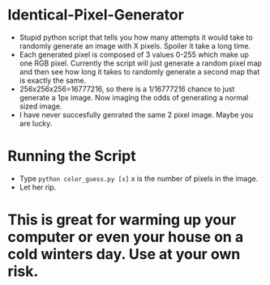# Identical-Pixel-Generator
* Stupid python script that tells you how many attempts it would take to randomly generate an image with X pixels. Spoiler it take a long time.
* Each generated pixel is composed of 3 values 0-255 which make up one RGB pixel. Currently the script will just generate a random pixel map and then see how long it takes to randomly generate a second map that is exactly the same.
* 256x256x256=16777216, so there is a 1/16777216 chance to just generate a 1px image. Now imaging the odds of generating a normal sized image.
* I have never succesfully genrated the same 2 pixel image. Maybe you are lucky.

# Running the Script
* Type `python color_guess.py [x]` x is the number of pixels in the image.
* Let her rip.


# This is great for warming up your computer or even your house on a cold winters day. Use at your own risk.
